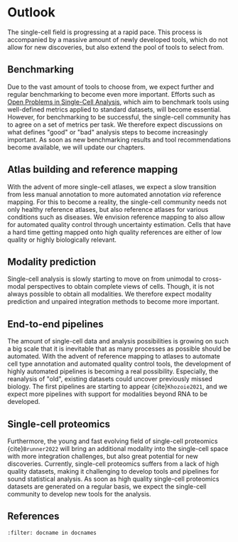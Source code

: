 # Outlook

The single-cell field is progressing at a rapid pace. This process is accompanied by a massive amount of newly developed tools, which do not allow for new discoveries, but also extend the pool of tools to select from.

## Benchmarking

Due to the vast amount of tools to choose from, we expect further and regular benchmarking to become even more important. Efforts such as [Open Problems in Single-Cell Analysis](https://openproblems.bio/), which aim to benchmark tools using well-defined metrics applied to standard datasets, will become essential.
However, for benchmarking to be successful, the single-cell community has to agree on a set of metrics per task.
We therefore expect discussions on what defines "good" or "bad" analysis steps to become increasingly important.
As soon as new benchmarking results and tool recommendations become available, we will update our chapters.

## Atlas building and reference mapping

With the advent of more single-cell atlases, we expect a slow transition from less manual annotation to more automated annotation _via_ reference mapping.
For this to become a reality, the single-cell community needs not only healthy reference atlases, but also reference atlases for various conditions such as diseases.
We envision reference mapping to also allow for automated quality control through uncertainty estimation.
Cells that have a hard time getting mapped onto high quality references are either of low quality or highly biologically relevant.

## Modality prediction

Single-cell analysis is slowly starting to move on from unimodal to cross-modal perspectives to obtain complete views of cells.
Though, it is not always possible to obtain all modalities. We therefore expect modality prediction and unpaired integration methods to become more important.

## End-to-end pipelines

The amount of single-cell data and analysis possibilities is growing on such a big scale that it is inevitable that as many processes as possible should be automated.
With the advent of reference mapping to atlases to automate cell type annotation and automated quality control tools, the development of highly automated pipelines is becoming a real possibility.
Especially, the reanalysis of "old", existing datasets could uncover previously missed biology.
The first pipelines are starting to appear {cite}`Khozoie2021`, and we expect more pipelines with support for modalities beyond RNA to be developed.

## Single-cell proteomics

Furthermore, the young and fast evolving field of single-cell proteomics {cite}`Brunner2022` will bring an additional modality into the single-cell space with more integration challenges, but also great potential for new discoveries.
Currently, single-cell proteomics suffers from a lack of high quality datasets, making it challenging to develop tools and pipelines for sound statistical analysis.
As soon as high quality single-cell proteomics datasets are generated on a regular basis, we expect the single-cell community to develop new tools for the analysis.

## References

```{bibliography}
:filter: docname in docnames
```
